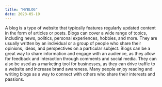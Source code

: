 ```yaml
---
title: "MYBLOG"
date: 2023-05-10
---
```

A blog is a type of website that typically features regularly updated content in the form of articles or posts. 
Blogs can cover a wide range of topics, including news, politics, personal experiences, hobbies, and more.
They are usually written by an individual or a group of people who share their opinions, ideas, and perspectives on a particular subject.
Blogs can be a great way to share information and engage with an audience, as they allow for feedback and interaction through comments
and social media. They can also be used as a marketing tool for businesses, as they can drive traffic to a website and increase brand
awareness.
Many people enjoy reading and writing blogs as a way to connect with others who share their interests and passions.
